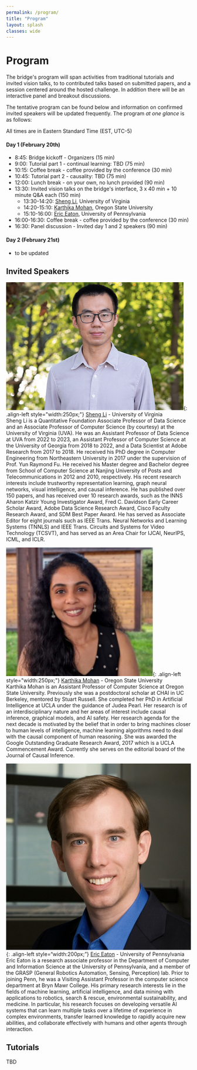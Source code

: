 ```yaml
---
permalink: /program/
title: "Program"
layout: splash
classes: wide
---
```

 <style type="text/css">
    .image-left {
      display: block;
      margin-left: auto;
      margin-right: auto;
      float: right;
    }
 </style>

# Program

The bridge's program will span activities from traditional tutorials and invited vision talks, to to contributed talks based on submitted papers, and a session centered around the hosted challenge. In addition there will be an interactive panel and breakout discussions.

The tentative program can be found below and information on confirmed invited speakers will be updated frequently. The program *at one glance* is as follows:

All times are in Eastern Standard Time (EST, UTC-5)

#### Day 1 (February 20th)

* 8:45: Bridge kickoff - Organizers (15 min)
* 9:00: Tutorial part 1 - continual learning: TBD (75 min) 
* 10:15: Coffee break - coffee provided by the conference (30 min) 
* 10:45: Tutorial part 2 - causality: TBD (75 min)
* 12:00: Lunch break - on your own, no lunch provided (90 min) 
* 13:30: Invited vision talks on the bridge's interface, 3 x 40 min + 10 minute Q&A each (150 min) 
	* 13:30-14:20: [Sheng Li](https://sheng-li.org), University of Virginia
	* 14:20-15:10: [Karthika Mohan](https://www.karthikamohan.com), Oregon State University
	* 15:10-16:00: [Eric Eaton](https://www.seas.upenn.edu/~eeaton/), University of Pennsylvania
* 16:00-16:30: Coffee break - coffee provided by the conference (30 min)
* 16:30: Panel discussion - Invited day 1 and 2 speakers (90 min)

#### Day 2 (February 21st) 
* to be updated

## Invited Speakers

![image-left]( /assets/images/shengli.png){: .align-left style="width:250px;"}
[Sheng Li](https://sheng-li.org) - University of Virginia <br />
Sheng Li is a Quantitative Foundation Associate Professor of Data Science and an Associate Professor of Computer Science (by courtesy) at the University of Virginia (UVA). He was an Assistant Professor of Data Science at UVA from 2022 to 2023, an Assistant Professor of Computer Science at the University of Georgia from 2018 to 2022, and a Data Scientist at Adobe Research from 2017 to 2018. He received his PhD degree in Computer Engineering from Northeastern University in 2017 under the supervision of Prof. Yun Raymond Fu. He received his Master degree and Bachelor degree from School of Computer Science at Nanjing University of Posts and Telecommunications in 2012 and 2010, respectively. His recent research interests include trustworthy representation learning, graph neural networks, visual intelligence, and causal inference. He has published over 150 papers, and has received over 10 research awards, such as the INNS Aharon Katzir Young Investigator Award, Fred C. Davidson Early Career Scholar Award, Adobe Data Science Research Award, Cisco Faculty Research Award, and SDM Best Paper Award. He has served as Associate Editor for eight journals such as IEEE Trans. Neural Networks and Learning Systems (TNNLS) and IEEE Trans. Circuits and Systems for Video Technology (TCSVT), and has served as an Area Chair for IJCAI, NeurIPS, ICML, and ICLR. <br />


![image-left]( /assets/images/karthikamohan.jpeg){: .align-left style="width:250px;"}
[Karthika Mohan](https://www.karthikamohan.com) - Oregon State University <br />
Karthika Mohan is an Assistant Professor of Computer Science at Oregon State University. Previously she was a postdoctoral scholar at CHAI in UC Berkeley, mentored by Stuart Russell. She completed her PhD in Artificial Intelligence at UCLA under the guidance of Judea Pearl. Her research is of an interdisciplinary nature and her areas of interest include causal inference, graphical models, and AI safety. Her research agenda for the next decade is motivated by the belief that in order to bring machines closer to human levels of intelligence, machine learning algorithms need to deal with the causal component of human reasoning. She was awarded the Google Outstanding Graduate Research Award, 2017 which is a UCLA Commencement Award. Currently she serves on the editorial board of the Journal of Causal Inference.<br />

![image-left]( /assets/images/ericeaton.jpeg){: .align-left style=“width:200px;”}
[Eric Eaton](https://www.seas.upenn.edu/~eeaton/) - University of Pennsylvania <br />
Eric Eaton is a research associate professor in the Department of Computer and Information Science at the University of Pennsylvania, and a member of the GRASP (General Robotics Automation, Sensing, Perception) lab. Prior to joining Penn, he was a Visiting Assistant Professor in the computer science department at Bryn Mawr College. His primary research interests lie in the fields of machine learning, artificial intelligence, and data mining with applications to robotics, search & rescue, environmental sustainability, and medicine. In particular, his research focuses on developing versatile AI systems that can learn multiple tasks over a lifetime of experience in complex environments, transfer learned knowledge to rapidly acquire new abilities, and collaborate effectively with humans and other agents through interaction.<br />


## Tutorials 
TBD


